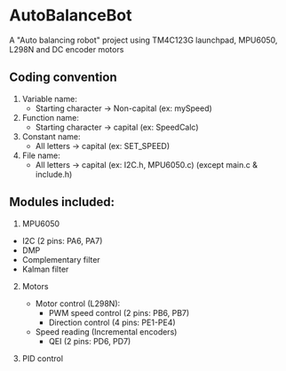 # AutoBalanceBot
A "Auto balancing robot" project using TM4C123G launchpad, MPU6050, L298N and DC encoder motors

## Coding convention
1. Variable name:
   - Starting character -> Non-capital (ex: mySpeed)
2. Function name:
   - Starting character -> capital (ex: SpeedCalc)
3. Constant name:
   - All letters -> capital (ex: SET_SPEED)
4. File name:
   - All letters -> capital (ex: I2C.h, MPU6050.c) (except main.c & include.h)


## Modules included:
1. MPU6050
  - I2C (2 pins: PA6, PA7)
  - DMP
  - Complementary filter
  - Kalman filter

2. Motors
   - Motor control (L298N):
     - PWM speed control (2 pins: PB6, PB7)
     - Direction control (4 pins: PE1-PE4)
   - Speed reading (Incremental encoders)
     - QEI (2 pins: PD6, PD7)

3. PID control

